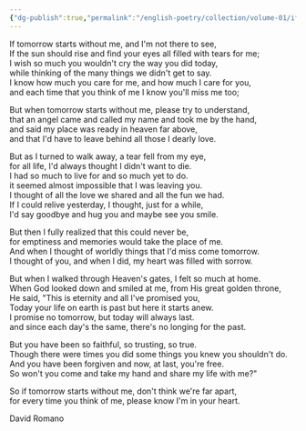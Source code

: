 ```yaml
---
{"dg-publish":true,"permalink":"/english-poetry/collection/volume-01/if-tomorrow-starts-without-me/"}
---
```



If tomorrow starts without me, and I'm not there to see,  
If the sun should rise and find your eyes all filled with tears for me;  
I wish so much you wouldn't cry the way you did today,  
while thinking of the many things we didn't get to say.  
I know how much you care for me, and how much I care for you,  
and each time that you think of me I know you'll miss me too;

But when tomorrow starts without me, please try to understand,  
that an angel came and called my name and took me by the hand,  
and said my place was ready in heaven far above,  
and that I'd have to leave behind all those I dearly love.

But as I turned to walk away, a tear fell from my eye,  
for all life, I'd always thought I didn't want to die.  
I had so much to live for and so much yet to do.  
it seemed almost impossible that I was leaving you.  
I thought of all the love we shared and all the fun we had.  
If I could relive yesterday, I thought, just for a while,  
I'd say goodbye and hug you and maybe see you smile.

But then I fully realized that this could never be,  
for emptiness and memories would take the place of me.  
And when I thought of worldly things that I'd miss come tomorrow.  
I thought of you, and when I did, my heart was filled with sorrow.

But when I walked through Heaven's gates, I felt so much at home.  
When God looked down and smiled at me, from His great golden throne,  
He said, "This is eternity and all I've promised you,  
Today your life on earth is past but here it starts anew.  
I promise no tomorrow, but today will always last.  
and since each day's the same, there's no longing for the past.

But you have been so faithful, so trusting, so true.  
Though there were times you did some things you knew you shouldn't do.  
And you have been forgiven and now, at last, you're free.  
So won't you come and take my hand and share my life with me?"

So if tomorrow starts without me, don't think we're far apart,  
for every time you think of me, please know I'm in your heart.

David Romano